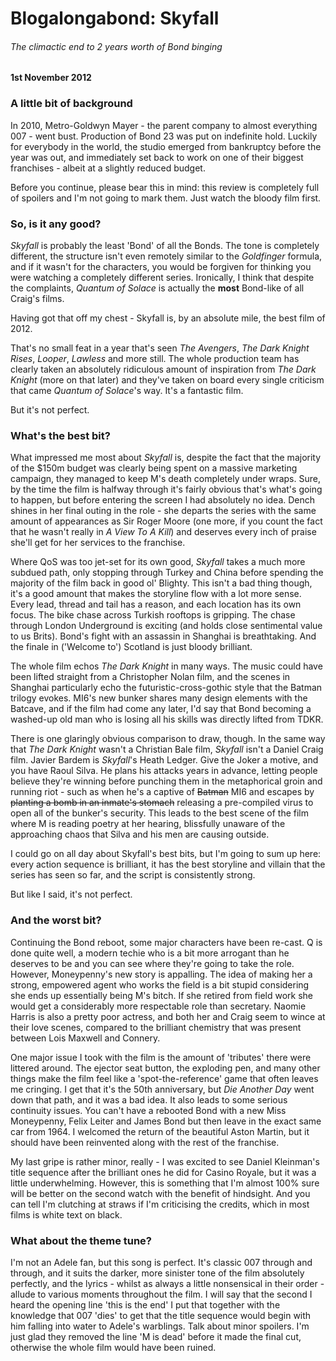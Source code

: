 # Blogalongabond: Skyfall

###### The climactic end to 2 years worth of Bond binging

#### 1st November 2012

### A little bit of background

In 2010, Metro-Goldwyn Mayer - the parent company to almost everything 007 - went bust. Production of Bond 23 was put on indefinite hold. Luckily for everybody in the world, the studio emerged from bankruptcy before the year was out, and immediately set back to work on one of their biggest franchises - albeit at a slightly reduced budget.

Before you continue, please bear this in mind: this review is completely full of spoilers and I'm not going to mark them. Just watch the bloody film first.

### So, is it any good?

_Skyfall_ is probably the least 'Bond' of all the Bonds. The tone is completely different, the structure isn't even remotely similar to the _Goldfinger_ formula, and if it wasn't for the characters, you would be forgiven for thinking you were watching a completely different series. Ironically, I think that despite the complaints, _Quantum of Solace_ is actually the **most** Bond-like of all Craig's films.

Having got that off my chest - Skyfall is, by an absolute mile, the best film of 2012.

That's no small feat in a year that's seen _The Avengers_, _The Dark Knight Rises_, _Looper_, _Lawless_ and more still. The whole production team has clearly taken an absolutely ridiculous amount of inspiration from _The Dark Knight_ (more on that later) and they've taken on board every single criticism that came _Quantum of Solace_'s way. It's a fantastic film.

But it's not perfect.

### What's the best bit?

What impressed me most about _Skyfall_ is, despite the fact that the majority of the $150m budget was clearly being spent on a massive marketing campaign, they managed to keep M's death completely under wraps. Sure, by the time the film is halfway through it's fairly obvious that's what's going to happen, but before entering the screen I had absolutely no idea. Dench shines in her final outing in the role - she departs the series with the same amount of appearances as Sir Roger Moore (one more, if you count the fact that he wasn't really in _A View To A Kill_) and deserves every inch of praise she'll get for her services to the franchise.

Where QoS was too jet-set for its own good, _Skyfall_ takes a much more subdued path, only stopping through Turkey and China before spending the majority of the film back in good ol' Blighty. This isn't a bad thing though, it's a good amount that makes the storyline flow with a lot more sense. Every lead, thread and tail has a reason, and each location has its own focus. The bike chase across Turkish rooftops is gripping. The chase through London Underground is exciting (and holds close sentimental value to us Brits). Bond's fight with an assassin in Shanghai is breathtaking. And the finale in ('Welcome to') Scotland is just bloody brilliant.

The whole film echos _The Dark Knight_ in many ways. The music could have been lifted straight from a Christopher Nolan film, and the scenes in Shanghai particularly echo the futuristic-cross-gothic style that the Batman trilogy evokes. MI6's new bunker shares many design elements with the Batcave, and if the film had come any later, I'd say that Bond becoming a washed-up old man who is losing all his skills was directly lifted from TDKR.

There is one glaringly obvious comparison to draw, though. In the same way that _The Dark Knight_ wasn't a Christian Bale film, _Skyfall_ isn't a Daniel Craig film. Javier Bardem is _Skyfall_'s Heath Ledger. Give the Joker a motive, and you have Raoul Silva. He plans his attacks years in advance, letting people believe they're winning before punching them in the metaphorical groin and running riot - such as when he's a captive of ~~Batman~~ MI6 and escapes by ~~planting a bomb in an inmate's stomach~~ releasing a pre-compiled virus to open all of the bunker's security. This leads to the best scene of the film where M is reading poetry at her hearing, blissfully unaware of the approaching chaos that Silva and his men are causing outside.

I could go on all day about Skyfall's best bits, but I'm going to sum up here: every action sequence is brilliant, it has the best storyline and villain that the series has seen so far, and the script is consistently strong.

But like I said, it's not perfect.

### And the worst bit?

Continuing the Bond reboot, some major characters have been re-cast. Q is done quite well, a modern techie who is a bit more arrogant than he deserves to be and you can see where they're going to take the role. However, Moneypenny's new story is appalling. The idea of making her a strong, empowered agent who works the field is a bit stupid considering she ends up essentially being M's bitch. If she retired from field work she would get a considerably more respectable role than secretary. Naomie Harris is also a pretty poor actress, and both her and Craig seem to wince at their love scenes, compared to the brilliant chemistry that was present between Lois Maxwell and Connery.

One major issue I took with the film is the amount of 'tributes' there were littered around. The ejector seat button, the exploding pen, and many other things make the film feel like a 'spot-the-reference' game that often leaves me cringing. I get that it's the 50th anniversary, but _Die Another Day_ went down that path, and it was a bad idea. It also leads to some serious continuity issues. You can't have a rebooted Bond with a new Miss Moneypenny, Felix Leiter and James Bond but then leave in the exact same car from 1964. I welcomed the return of the beautiful Aston Martin, but it should have been reinvented along with the rest of the franchise.

My last gripe is rather minor, really - I was excited to see Daniel Kleinman's title sequence after the brilliant ones he did for Casino Royale, but it was a little underwhelming. However, this is something that I'm almost 100% sure will be better on the second watch with the benefit of hindsight. And you can tell I'm clutching at straws if I'm criticising the credits, which in most films is white text on black.

### What about the theme tune?

I'm not an Adele fan, but this song is perfect. It's classic 007 through and through, and it suits the darker, more sinister tone of the film absolutely perfectly, and the lyrics - whilst as always a little nonsensical in their order - allude to various moments throughout the film. I will say that the second I heard the opening line 'this is the end' I put that together with the knowledge that 007 'dies' to get that the title sequence would begin with him falling into water to Adele's warblings. Talk about minor spoilers. I'm just glad they removed the line 'M is dead' before it made the final cut, otherwise the whole film would have been ruined.